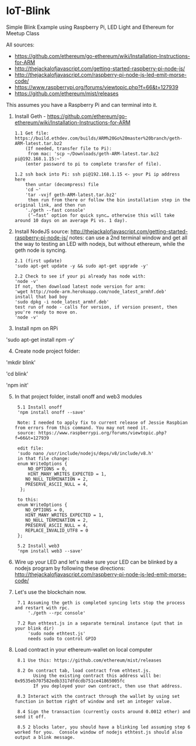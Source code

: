 # IoT-Blink
Simple Blink Example using Raspberry Pi, LED Light and Ethereum for Meetup Class

All sources:
 - https://github.com/ethereum/go-ethereum/wiki/Installation-Instructions-for-ARM
 - http://thejackalofjavascript.com/getting-started-raspberry-pi-node-js/
 - http://thejackalofjavascript.com/raspberry-pi-node-js-led-emit-morse-code/
 - https://www.raspberrypi.org/forums/viewtopic.php?f=66&t=127939
 - https://github.com/ethereum/mist/releases



This assumes you have a Raspberry Pi and can terminal into it.

1.  Install Geth - https://github.com/ethereum/go-ethereum/wiki/Installation-Instructions-for-ARM

        1.1 Get file: https://build.ethdev.com/builds/ARM%20Go%20master%20branch/geth-ARM-latest.tar.bz2 
            (If needed, transfer file to Pi):
             from mac: 'scp ~/Downloads/geth-ARM-latest.tar.bz2 pi@192.168.1.15:~'
            (enter password to pi to complete transfer of file).

        1.2 ssh back into Pi: ssh pi@192.168.1.15 <- your Pi ip address here 
            then untar (decompress) file
            'cd ~'
            'tar -vxjf geth-ARM-latest.tar.bz2'
             then run from there or follow the bin installation step in the original link, and then run
            './geth --fast console'
             (‘—fast’ option for quick sync… otherwise this will take around 10 days on an average Pi vs. 1 day).
     
2.  Install NodeJS
    source:  http://thejackalofjavascript.com/getting-started-raspberry-pi-node-js/
    notes: can use a 2nd terminal window and get all the way to testing an LED with nodejs, but without ethereum, while the geth node is     syncing. 

        2.1 (first update)
        'sudo apt-get update -y && sudo apt-get upgrade -y'

        2.2 Check to see if your pi already has node with:
        'node -v' 
        If not, then download latest node version for arm:
        'wget http://node-arm.herokuapp.com/node_latest_armhf.deb'
        install that bad boy
        'sudo dpkg -i node_latest_armhf.deb'
        test run of node - calls for version, if version present, then you're ready to move on.
        'node -v'


3. Install npm on RPi 
   
  'sudo apt-get install npm -y'

4. Create node project folder:

  'mkdir blink'

  'cd blink'

  'npm init'
    

5. In that project folder, install onoff and web3 modules

        5.1 Install onoff
        'npm install onoff --save'
    
        Note: I needed to apply fix to current release of Jessie Raspbian from errors from this command. You may not need it.
        source: https://www.raspberrypi.org/forums/viewtopic.php?f=66&t=127939

        edit file:
        'sudo nano /usr/include/nodejs/deps/v8/include/v8.h'
        in that file change:
        enum WriteOptions {
            NO_OPTIONS = 0,
            HINT_MANY_WRITES_EXPECTED = 1,
           NO_NULL_TERMINATION = 2,
           PRESERVE_ASCII_NULL = 4,
         };

        to this:
        enum WriteOptions {
           NO_OPTIONS = 0,
           HINT_MANY_WRITES_EXPECTED = 1,
           NO_NULL_TERMINATION = 2,
           PRESERVE_ASCII_NULL = 4,
           REPLACE_INVALID_UTF8 = 0
        };
 
        5.2 Install web3
        'npm install web3 --save'
    

6.  Wire up your LED and let's make sure your LED can be blinked by a nodejs program by following these directions:
http://thejackalofjavascript.com/raspberry-pi-node-js-led-emit-morse-code/


7. Let's use the blockchain now. 

        7.1 Assuming the geth is completed syncing lets stop the process and restart with rpc.
            './geth --rpc console'
    
        7.2 Run ethtest.js in a separate terminal instance (put that in your blink dir)
            'sudo node ethtest.js'
            needs sudo to control GPIO
            
    
8. Load contract in your ethereum-wallet on local computer

        8.1 Use this: https://github.com/ethereum/mist/releases  
        
        8.2 On contract tab, load contract from ethtest.js.  
              Using the existing contract this address will be: 0x9535eb707582edb3317dfdcdb751ce41865005fc 
              If you deployed your own contract, then use that address.
              
        8.3 Interact with the contract through the wallet by using set function in bottom right of window and set an integer value. 
        
        8.4 Sign the transaction (currently costs around 0.0012 ether) and send it off.

        8.5 2 blocks later, you should have a blinking led assuming step 6 worked for you.  Console window of nodejs ethtest.js should also output a blink message.                 


   







